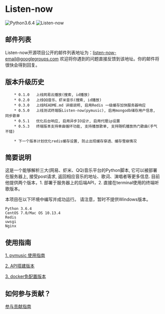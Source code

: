 # Listen-now
![Python3.6.4](https://img.shields.io/badge/Python-3.6.4-green.svg)
![Listen-now](https://img.shields.io/badge/Listen--now-1.0.0-red.svg)

## 邮件列表
Listen-now开源项目公开的邮件列表地址为：listen-now-email@googlegroups.com
欢迎将你遇到的问题直接反馈到该地址。你的邮件将很快会得到回复。

## 版本升级历史

```
    * 0.1.0   上线网易云播放(搜索, id播放)
    * 0.2.0   上线QQ音乐、虾米音乐(搜索, id播放)
    * 0.3.0   上线README.md 详细说明, 启用Redis 一级缓存加快服务器响应
    * 0.5.0   上线测试终端版Listen-now(pymusic), 启用mongodb储存用户信息, 同步歌单
    * 0.5.1   优化后台响应, 启用异步IO设计, 启用代理ip设置
    * 0.5.3   终端版本支持单曲循环功能, 支持播放歌单, 支持随机播放热门歌曲(手气不错)

    * 下一个版本计划优化redis缓存设置, 防止出现缓存穿透、缓存雪崩情况

```
## 简要说明

这是一个能够解析三大(网易、虾米、QQ)音乐平台的Python脚本, 它可以被部署在服务器上, 接受post请求, 返回相应音乐的地址、歌词、演唱者等更多信息.
目前他提供两个版本，1. 部署于服务器上的后端API，2. 直接在terminal使用的终端听歌版本。

本项目在以下环境中编写并成功运行。
请注意，暂时不提供Windows版本。

```
Python 3.6.4
CentOS 7.0/Mac OS 10.13.4
Redis
uwsgi
Nginx
```

## 使用指南

[1. pymusic 使用指南](https://github.com/listen-now/listen-now/blob/master/README/pymusic-readme.md)

[2. API搭建版本](https://github.com/listen-now/listen-now/blob/master/README/API-readme.me)

[3. docker免配置版本](https://github.com/listen-now/listen-now/blob/master/README/docker-readme.me)

## 如何参与贡献？

[参与贡献指南](https://github.com/listen-now/listen-now/blob/master/CONTRIBUTING.md)




